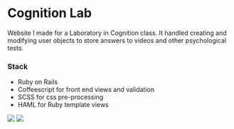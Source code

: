 # Cognition Lab

Website I made for a Laboratory in Cognition class. It handled creating and modifying user objects to store answers to videos and other psychological tests.

### Stack
- Ruby on Rails
- Coffeescript for front end views and validation
- SCSS for css pre-processing
- HAML for Ruby template views

![](http://i.imgur.com/DbmCIKb.png)
![](http://i.imgur.com/svc3JM5.png)
